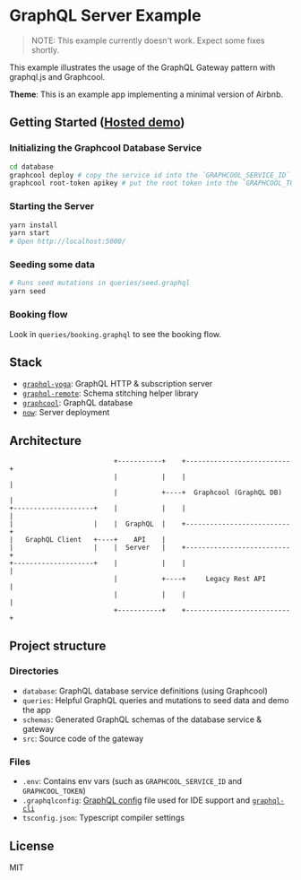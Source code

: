 # GraphQL Server Example

> NOTE: This example currently doesn't work. Expect some fixes shortly.

This example illustrates the usage of the GraphQL Gateway pattern with graphql.js and Graphcool.

**Theme**: This is an example app implementing a minimal version of Airbnb.

## Getting Started ([Hosted demo](https://airbnb.now.sh))

### Initializing the Graphcool Database Service

```sh
cd database
graphcool deploy # copy the service id into the `GRAPHCOOL_SERVICE_ID` env var in .env
graphcool root-token apikey # put the root token into the `GRAPHCOOL_TOKEN` env var in .env
```

### Starting the Server

```sh
yarn install
yarn start
# Open http://localhost:5000/
```

### Seeding some data

```sh
# Runs seed mutations in queries/seed.graphql
yarn seed
```

### Booking flow
Look in `queries/booking.graphql` to see the booking flow.

## Stack

* [`graphql-yoga`](https://github.com/graphcool/graphql-yoga): GraphQL HTTP & subscription server
* [`graphql-remote`](https://github.com/graphcool/graphql-remote): Schema stitching helper library
* [`graphcool`](https://github.com/graphcool/framework): GraphQL database
* [`now`](https://zeit.co/now): Server deployment

## Architecture

```
                          +-----------+    +--------------------------+
                          |           |    |                          |
                          |           +----+  Graphcool (GraphQL DB)  |
+--------------------+    |           |    |                          |
|                    |    |  GraphQL  |    +--------------------------+
|   GraphQL Client   +----+    API    |
|                    |    |  Server   |    +--------------------------+
+--------------------+    |           |    |                          |
                          |           +----+     Legacy Rest API      |
                          |           |    |                          |
                          +-----------+    +--------------------------+
```

## Project structure

### Directories

* `database`: GraphQL database service definitions (using Graphcool)
* `queries`: Helpful GraphQL queries and mutations to seed data and demo the app
* `schemas`: Generated GraphQL schemas of the database service & gateway
* `src`: Source code of the gateway

### Files

* `.env`: Contains env vars (such as `GRAPHCOOL_SERVICE_ID` and `GRAPHCOOL_TOKEN`)
* `.graphqlconfig`: [GraphQL config](https://github.com/graphcool/graphql-config) file used for IDE support and [`graphql-cli`](https://github.com/graphcool/graphql-cli)
* `tsconfig.json`: Typescript compiler settings

## License
MIT
